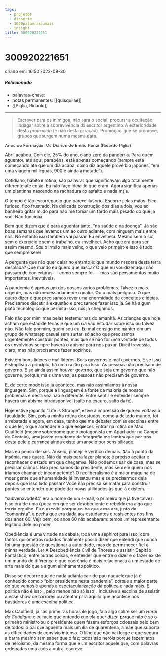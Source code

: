 ```yaml
---
tags:
  - projetos
  - disserte
  - 1000palavrasoumais
  - insight
title: 300920221651
---
```


# 300920221651

criado em: 16:50 2022-09-30

##### Relacionado

- palavras-chave: 
- notas permanentes: [[quisquilae]]
- [[Piglia, Ricardo]]

---

 >Escrever para os inimigos, não para o social, procurar a ocultação. Indagar sobre a sobrevivência do escritor argentino. A exterioridade desta _promoción_ (e não desta geração). Promoção: que se promove, grupos que surgem numa mesma data.

Anos de Formação: Os Diários de Emilio Renzi (Ricardo Piglia)

Abril acabou. Com ele, 25% do ano, o ano zero da pandemia. Para quem aguentou até aqui, parabéns, está apenas começando (sempre está começando até que um dia acaba, como diz aquele provérbio japonês, “em uma viagem mil léguas, 900 é ainda a metade”).

Cotidiano, hábito e rotina, são palavras que significavam algo totalmente diferente até então. Eu não faço ideia do que eram. Agora significa apenas um plantinha nascendo na rachadura do asfalto e nada mais.

O tempo é tão escorregadio que parece ilusório. Escorre pelas mãos. Fico furioso, fico frustrado. Na delicada construção dos dias a dois, vou ao banheiro gritar mudo para não me tornar um fardo mais pesado do que já sou. Não funciona.

Bem que dizem que é para aguentar junto, “na saúde e na doença”. Já são boas semanas que levamos um ao outro adiante, com ninguém mais entre nós. No entanto isso também vai passar. Eu envelheci. Mesmo sem o sol, sem o exercício e sem o trabalho, eu envelheci. Acho que era para ser assim mesmo. Sou o irmão mais velho, o que veio primeiro e isso é tudo que sempre serei.

A pergunta que não quer calar no entanto é: que mundo nascerá desta terra desolada? Que mundo eu quero que nasça? O que eu vou dizer aqui não passam de conjecturas — como sempre foi — mas são pensamentos muito importantes. Inevitáveis.

A pandemia é apenas um dos nossos vários problemas. Talvez o mais urgente, mas não necessariamente o maior. Ou o mais perigoso. O que quero dizer é que precisamos rever uma enormidade de conceitos e ideias. Precisamos discutir à exaustão e precisamos fazer isso já. Se há algum platô tecnológico que permita isso, nós já chegamos.

Falo não por mim, mas pelas testemunhas do amanhã. As crianças que hoje acham que estão de férias e que um dia vão estudar sobre isso ou talvez não. Não falo por mim, quem sou eu. Eu mal consigo me manter em um grupo de whatsapp casual sem surtar; só acho que precisamos urgentemente construir pontes, mas que se não for uma vontade de todos os envolvidos sempre haverá o abismo para nos puxar. Difícil travessia, claro, mas não precisamos fazer sozinhos.

Existem bons líderes e mal líderes. Bons governos e mal governos. E se isso é simplista a princípio, há uma razão para isso. As pessoas não precisam de governo. E se ainda assim houver governo, que seja um governo que não governe, porque, mais uma vez, as pessoas não precisam de governo.

E, de certo modo isso já acontece, mas não assimilamos à nossa linguagem. Sim, porque a linguagem é a fonte da maioria de nossos problemas e desta vez não é diferente. Entre sentir e entender sempre haverá um abismo intransponível (salto no escuro, salto da fé).

Hoje estive jogando “Life is Strange”, e tive a impressão de que eu voltava à faculdade. Sim, pois a minha rotina de estudos, como a de todo mundo, foi arrebatada e agora, em casa, tenho que me debater com as escolhas entre o que ler, o que aprender e o que esquecer. Entrar na rotina de Max Caulfield (mesmo sobrenome que o protagonista em Apanhador no Campo de Centeio), uma jovem estudante de fotografia me lembra que por trás desta pele e carranca ainda existe um anseio por sensibilidade.

Mas eu penso demais. Anseio, planejo e verifico demais. Não à ponto da insônia, mas quase. Não dá mais para fazer planos; é preciso aceitar e reconhecer o estado em que chegamos. Não podemos sair de casa, mas se precisar saímos. Não precisamos do presidente, mas sem ele quem nós iríamos chamar de incompetente? O neoliberalismo é a maior máquina de moer gente que a humanidade já inventou mas e se precisarmos dela depois que isso tudo passar? Você não precisa se matar para construir pontes se entender que pode dar novas utilidades às que já existem.

“subversivode84” era o nome de um e-mail, o primeiro que já tive talvez. Isso era de uma época em que ser desobediente e rebelde era algo que trazia orgulho. Eu o escolhi porque soube que esse era, junto de “comunista”, a pecha que era dada aos estudantes e resistentes nos fins dos anos 60. Veja bem, os anos 60 não acabaram: temos um representante legítimo dele no poder.

Obediência é uma virtude na cabala, toda uma sephirot para isso; com tantos quilômetros rodados finalmente posso dizer que entendi que nunca foi uma questão de questionar a autoridade, mas de permanecer fiel à minha verdade. Ler A Desobediência Civil de Thoreau e assistir Capitão Fantástico, entre outras coisas, é entender que entre o dizer e o fazer existe um mundo de diferença e que coerência é mais relacionada a um estado de arte mais do que a algum alinhamento político.

Disso se decorre que de nada adianta cair de pau naquele que já é conhecido como o “pior presidente nesta pandemia”, porque a maior parte do que vemos é apenas a espetacularização da política e nada mais. E política não é isso_, pelo menos não só isso_. Inclusive a escolha de assistir a esse show de horrores ou atentar para aquilo que acontece nos bastidores é uma escolha política.

Max Caulfield, já nas primeiras horas de jogo, fala algo sobre ser um _Herói do Cotidiano_ e eu meio que entendo que ela quer dizer, porque não é só o primeiro ministro ou o presidente quem fazem esforços colossais pelo bem de todos: o pai que aguenta mais um dia de quarentena, a mãe que suporta as dificuldades de convívio intenso. O filho que não vai longe e que segura a barra mesmo sem saber que o faz; todos são heróis porque fazem atos de heroísmo, da mesma forma que é um escritor aquele que, com palavras ordenadas uma após a outra, escreve.
